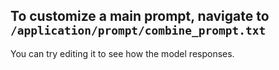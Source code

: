 ## To customize a main prompt, navigate to `/application/prompt/combine_prompt.txt`

You can try editing it to see how the model responses.

